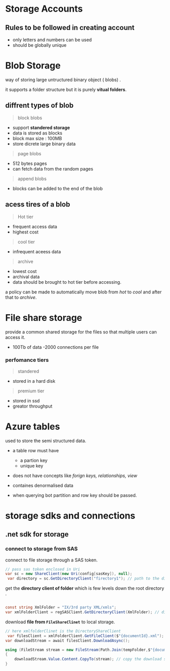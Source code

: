 # Storage Accounts 

## Rules to be followed in creating account
- only letters and numbers can be used 
- should be globally unique 
# Blob Storage 
way of storing large untructured binary object ( blobs) . 

it supports a folder structure but it is purely **vitual folders**. 

## diffrent types of blob

> block blobs 

- support **standered storage**
- data is stored as blocks 
- block max size : 100MB
- store dicrete large binary data

> page blobs 
- 512 bytes pages 
- can fetch data from the random pages

> append blobs 
- blocks can be added to the end of the blob

## acess tires of a blob 

> Hot tier 
- frequent access data 
- highest cost 

> cool tier 
- infrequent aceess data 

> archive 
- lowest cost 
- archival data 
- data should be brought to hot tier before accessing. 

a policy can be made to automatically move blob from *hot* to *cool* and after that to *archive*.

# File share storage 

provide a common shared storage for the files so that multiple users can access it. 
- 100Tb of data 
-2000 connections per file 

### perfomance tiers 

> standered 

- stored in a hard disk 

> premium tier 

- stored in ssd 
- greator throughput

# Azure tables 

used to store the semi structured data. 

- a table row must have
    - a partion key
    - unique key

- does not have concepts like *forign keys, relationships, view* 
- containes denormalised data
- when querying bot partition and row key should be passed.


# storage sdks and connections


## .net sdk for storage 

### connect to storage from SAS 

connect to file storage through a SAS token. 

```c#
// pass sas token enclosed in Uri
var sc = new ShareClient(new Uri(config[sasKey]), null);
 var directory = sc.GetDirectoryClient("firectory1"); // path to the directory
```

get the **directory client of folder** which is few levels down the root directory . 

``` c#

const string XmlFolder = "IX/3rd party XML/xmls";
var xmlFolderClient = regSASClient.GetDirectoryClient(XmlFolder); // directly get folder client of specified path
```

download  **file from ```FileShareClinet```** to local storage.

``` c#
// here xmlfolderClinet is the DirectoryShareClient
 var filesClient = xmlFolderClient.GetFileClient($"{documentId}.xml");
var downloadStream = await filesClient.DownloadAsync();

using (FileStream stream = new FileStream(Path.Join(tempFolder,$"{documentId}.xml"), FileMode.Create))
{
    downloadStream.Value.Content.CopyTo(stream); // copy the download stream to local file
} 
```        